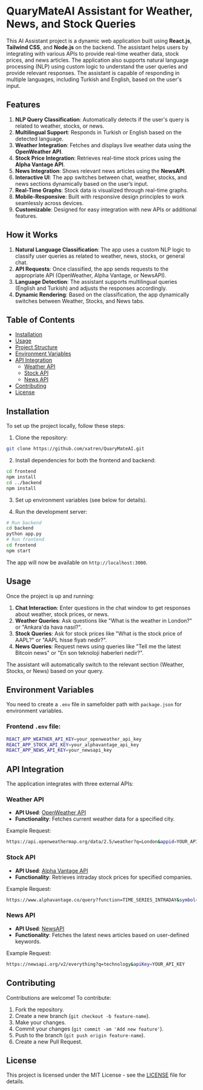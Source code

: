 # QuaryMateAI Assistant for Weather, News, and Stock Queries

This AI Assistant project is a dynamic web application built using **React.js**, **Tailwind CSS**, and **Node.js** on the backend. The assistant helps users by integrating with various APIs to provide real-time weather data, stock prices, and news articles. The application also supports natural language processing (NLP) using custom logic to understand the user queries and provide relevant responses. The assistant is capable of responding in multiple languages, including Turkish and English, based on the user's input.

## Features

1. **NLP Query Classification**: Automatically detects if the user's query is related to weather, stocks, or news.
2. **Multilingual Support**: Responds in Turkish or English based on the detected language.
3. **Weather Integration**: Fetches and displays live weather data using the **OpenWeather API**.
4. **Stock Price Integration**: Retrieves real-time stock prices using the **Alpha Vantage API**.
5. **News Integration**: Shows relevant news articles using the **NewsAPI**.
6. **Interactive UI**: The app switches between chat, weather, stocks, and news sections dynamically based on the user’s input.
7. **Real-Time Graphs**: Stock data is visualized through real-time graphs.
8. **Mobile-Responsive**: Built with responsive design principles to work seamlessly across devices.
9. **Customizable**: Designed for easy integration with new APIs or additional features.

## How it Works

1. **Natural Language Classification**: The app uses a custom NLP logic to classify user queries as related to weather, news, stocks, or general chat.
2. **API Requests**: Once classified, the app sends requests to the appropriate API (OpenWeather, Alpha Vantage, or NewsAPI).
3. **Language Detection**: The assistant supports multilingual queries (English and Turkish) and adjusts the responses accordingly.
4. **Dynamic Rendering**: Based on the classification, the app dynamically switches between Weather, Stocks, and News tabs.


## Table of Contents

- [Installation](#installation)
- [Usage](#usage)
- [Project Structure](#project-structure)
- [Environment Variables](#environment-variables)
- [API Integration](#api-integration)
  - [Weather API](#weather-api)
  - [Stock API](#stock-api)
  - [News API](#news-api)
- [Contributing](#contributing)
- [License](#license)

## Installation

To set up the project locally, follow these steps:

1. Clone the repository:

```bash
git clone https://github.com/xatren/QuaryMateAI.git
```

2. Install dependencies for both the frontend and backend:

```bash
cd frontend
npm install
cd ../backend
npm install
```

3. Set up environment variables (see below for details).

4. Run the development server:

```bash
# Run backend
cd backend
python app.py
# Run frontend
cd frontend
npm start
```

The app will now be available on `http://localhost:3000`.

## Usage

Once the project is up and running:

1. **Chat Interaction**: Enter questions in the chat window to get responses about weather, stock prices, or news.
2. **Weather Queries**: Ask questions like "What is the weather in London?" or "Ankara'da hava nasıl?".
3. **Stock Queries**: Ask for stock prices like "What is the stock price of AAPL?" or "AAPL hisse fiyatı nedir?".
4. **News Queries**: Request news using queries like "Tell me the latest Bitcoin news" or "En son teknoloji haberleri nedir?".

The assistant will automatically switch to the relevant section (Weather, Stocks, or News) based on your query.

## Environment Variables

You need to create a `.env` file in samefolder path with `package.json` for environment variables.

### Frontend `.env` file:

```bash
REACT_APP_WEATHER_API_KEY=your_openweather_api_key
REACT_APP_STOCK_API_KEY=your_alphavantage_api_key
REACT_APP_NEWS_API_KEY=your_newsapi_key
```

## API Integration

The application integrates with three external APIs:

### Weather API

- **API Used**: [OpenWeather API](https://openweathermap.org/api)
- **Functionality**: Fetches current weather data for a specified city.

Example Request:
```bash
https://api.openweathermap.org/data/2.5/weather?q=London&appid=YOUR_API_KEY
```

### Stock API

- **API Used**: [Alpha Vantage API](https://www.alphavantage.co/)
- **Functionality**: Retrieves intraday stock prices for specified companies.

Example Request:
```bash
https://www.alphavantage.co/query?function=TIME_SERIES_INTRADAY&symbol=AAPL&interval=5min&apikey=YOUR_API_KEY
```

### News API

- **API Used**: [NewsAPI](https://newsapi.org/)
- **Functionality**: Fetches the latest news articles based on user-defined keywords.

Example Request:
```bash
https://newsapi.org/v2/everything?q=technology&apiKey=YOUR_API_KEY
```



## Contributing

Contributions are welcome! To contribute:

1. Fork the repository.
2. Create a new branch (`git checkout -b feature-name`).
3. Make your changes.
4. Commit your changes (`git commit -am 'Add new feature'`).
5. Push to the branch (`git push origin feature-name`).
6. Create a new Pull Request.

## License

This project is licensed under the MIT License - see the [LICENSE](LICENSE) file for details.

